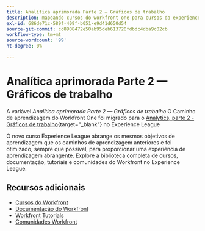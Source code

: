 ```yaml
---
title: Analítica aprimorada Parte 2 — Gráficos de trabalho
description: mapeando cursos do workfront one para cursos da experience league
exl-id: 686de71c-589f-409f-b051-e9d41d650d54
source-git-commit: cc8908472e50ab95deb613720fdbdc4dba9c02cb
workflow-type: tm+mt
source-wordcount: '99'
ht-degree: 0%

---
```


# Analítica aprimorada Parte 2 — Gráficos de trabalho

A variável *Analítica aprimorada Parte 2 — Gráficos de trabalho* O Caminho de aprendizagem do Workfront One foi migrado para o [Analytics, parte 2 - Gráficos de trabalho](https://experienceleague.adobe.com/?recommended=Workfront-U-1-2022.2.analytics){target="_blank"} no Experience League

O novo curso Experience League abrange os mesmos objetivos de aprendizagem que os caminhos de aprendizagem anteriores e foi otimizado, sempre que possível, para proporcionar uma experiência de aprendizagem abrangente.  Explore a biblioteca completa de cursos, documentação, tutoriais e comunidades do Workfront no Experience League.

## Recursos adicionais

* [Cursos do Workfront](https://experienceleague.adobe.com/?lang=en&amp;Solution=Workfront#courses)
* [Documentação do Workfront](https://experienceleague.adobe.com/docs/workfront.html)
* [Workfront Tutorials](https://experienceleague.adobe.com/docs/workfront-learn/tutorials-workfront/home.html)
* [Comunidades Workfront](https://experienceleaguecommunities.adobe.com/t5/workfront/ct-p/workfront)

